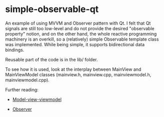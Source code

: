 # simple-observable-qt
An example of using MVVM and Observer pattern with Qt.
I felt that Qt signals are still too low-level and do not provide the desired "observable property" notion, and on the other hand, the whole reactive programming machinery is an overkill, so a (relatively) simple Observable template class was implemented. While being simple, it supports bidirectional data bindings.

Reusable part of the code is in the lib/ folder.

To see how it is used, look at the interplay between MainView and MainViewModel classes (mainview.h, mainview.cpp, mainviewmodel.h, mainviewmodel.cpp).

Further reading:

- [Model-view-viewmodel](https://en.wikipedia.org/wiki/Model%E2%80%93view%E2%80%93viewmodel)

- [Observer](https://en.wikipedia.org/wiki/Observer_pattern)
